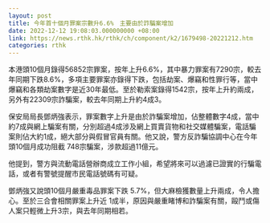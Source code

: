 ```yaml
---
layout: post
title: 今年首十個月罪案宗數升6.6%　主要由於詐騙案增加
date: 2022-12-12 19:08:03.000000000 +08:00
link: https://news.rthk.hk/rthk/ch/component/k2/1679498-20221212.htm
categories: rthk
---
```


本港頭10個月錄得56852宗罪案，按年上升6.6%，其中暴力罪案有7290宗，較去年同期下跌8.6%，多項主要罪案亦錄得下跌，包括劫案、爆竊和性罪行等，當中爆竊和各類劫案數字是近30年最低。至於勒索案錄得1542宗，按年上升約兩成，另外有22309宗詐騙案，較去年同期上升約4成3。

保安局局長鄧炳強表示，罪案數字上升是由於詐騙案增加，佔整體數字4成，當中約7成與網上騙案有關，分別超過4成涉及網上買賣貨物和社交媒體騙案，電話騙案則佔大約1成，絕大部分與假冒官員有關。他又說，警方反詐騙協調中心在今年頭10個月成功阻截 748宗騙案，涉款超過11億元。

他提到，警方與流動電話營辦商成立工作小組，希望將來可以過濾已證實的行騙電話，或者有警號提醒市民電話號碼有可疑。 

鄧炳強又說頭10個月嚴重毒品罪案下跌 5.7%，但大麻檢獲數量上升兩成，令人擔心。至於三合會相關罪案上升近 1成半，原因與嚴重睹博和詐騙案有關，毆鬥或傷人案只輕微上升3宗，與去年同期相若。
